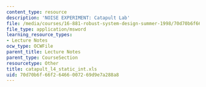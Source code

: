```yaml
---
content_type: resource
description: 'NOISE EXPERIMENT: Catapult Lab'
file: /media/courses/16-881-robust-system-design-summer-1998/70d70b6f66f26466007269d9e7a288a8_catapult_l4_static_int.xls
file_type: application/msword
learning_resource_types:
- Lecture Notes
ocw_type: OCWFile
parent_title: Lecture Notes
parent_type: CourseSection
resourcetype: Other
title: catapult_l4_static_int.xls
uid: 70d70b6f-66f2-6466-0072-69d9e7a288a8
---
```

